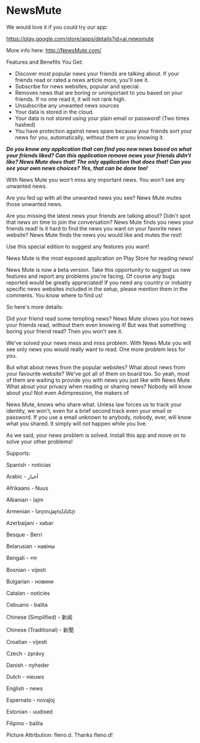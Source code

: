 NewsMute
========

We would love it if you could try our app:

https://play.google.com/store/apps/details?id=ai.newsmute

More info here: http://NewsMute.com/

Features and Benefits You Get:
* Discover most popular news your friends are talking about. If your friends read or rated a news article more, you'll see it.
* Subscribe for news websites, popular and special.
* Removes news that are boring or unimportant to you based on your friends. If no one read it, it will not rank high.
* Unsubscribe any unwanted news sources
* Your data is stored in the cloud.
* Your data is not stored using your plain email or password! (Two times hashed)
* You have protection against news spam because your friends sort your news for you, automatically, without them or you knowing it.

***Do you know any application that can find you new news based on what your friends liked? Can this application remove news your friends didn't like? News Mute does that! The only application that does that! Can you see your own news choices? Yes, that can be done too!***

With News Mute you won't miss any important news. You won't see any unwanted news.

Are you fed up with all the unwanted news you see? News Mute mutes those unwanted news.

Are you missing the latest news your friends are talking about? Didn't spot that news on time to join the conversation? News Mute finds you news your friends read!
Is it hard to find the news you want on your favorite news website? News Mute finds the news you would like and mutes the rest!

Use this special edition to suggest any features you want!

News Mute is the most exposed application on Play Store for reading news!

News Mute is now a beta version. Take this opportunity to suggest us new features and report any problems you're facing. Of course any bugs reported would be greatly appreciated!
If you need any country or industry specific news websites included in the setup, please mention them in the comments. You know where to find us!

So here's more details:

Did your friend read some tempting news? News Mute shows you hot news your friends read, without them even knowing it! But was that something boring your friend read? Then you won't see it.

We've solved your news mess and miss problem.
With News Mute you will see only news you would really want to read. One more problem less for you.

But what about news from the popular websites? What about news from your favourite website? We've got all of them on board too. So yeah, most of them are waiting to provide you with news you just like with News Mute.
What about your privacy when reading or sharing news? Nobody will know about you! Not even Adimpression, the makers of 

News Mute, knows who share what. Unless law forces us to track your identity, we won't, even for a brief second track even your email or password. If you use a email unknown to anybody, nobody, ever, will know what you shared. It simply will not happen while you live.

As we said, your news problem is solved. Install this app and move on to solve your other problems!

Supports:

Spanish - noticias

Arabic - أخبار

Afrikaans - Nuus

Albanian - lajm

Armenian - նորություններ

Azerbaijani - xəbər

Besque - Berri

Belarusian - навіны

Bengali - খবর

Bosnian - vijesti

Bulgarian - новини

Catalan - notícies

Cebuano - balita

Chinese (Simplified) - 新闻

Chinese (Traditional) - 新聞

Croatian - vijesti

Czech - zprávy

Danish - nyheder

Dutch - nieuws

English - news

Espernato - novaĵoj

Estonian - uudised

Filipino - balita

Picture Attribution: fleno.d. Thanks fleno.d!


